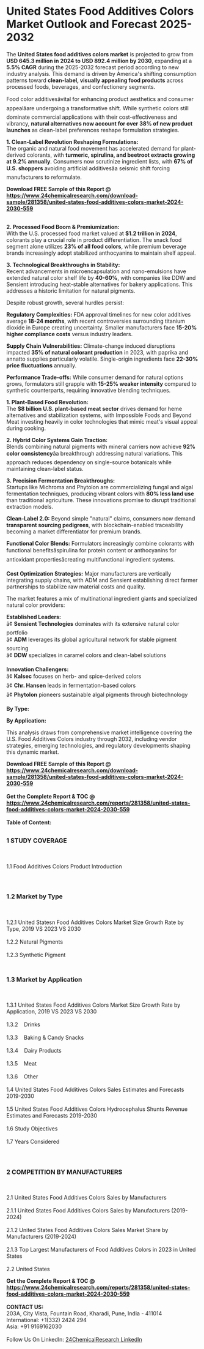 <h1>United States Food Additives Colors Market Outlook and Forecast 2025-2032</h1><p>The <strong>United States food additives colors market</strong> is projected to grow from <strong>USD 645.3 million in 2024 to USD 892.4 million by 2030</strong>, expanding at a <strong>5.5% CAGR</strong> during the 2025-2032 forecast period according to new industry analysis. This demand is driven by America's shifting consumption patterns toward <strong>clean-label, visually appealing food products</strong> across processed foods, beverages, and confectionery segments.</p><p>Food color additivesâvital for enhancing product aesthetics and consumer appealâare undergoing a transformative shift. While synthetic colors still dominate commercial applications with their cost-effectiveness and vibrancy, <strong>natural alternatives now account for over 38% of new product launches</strong> as clean-label preferences reshape formulation strategies.</p><p><strong>1. Clean-Label Revolution Reshaping Formulations:</strong><br>
The organic and natural food movement has accelerated demand for plant-derived colorants, with <strong>turmeric, spirulina, and beetroot extracts growing at 9.2% annually</strong>. Consumers now scrutinize ingredient lists, with <strong>67% of U.S. shoppers</strong> avoiding artificial additivesâa seismic shift forcing manufacturers to reformulate.</p><div><b>Download FREE Sample of this Report @ 
            <a href="https://www.24chemicalresearch.com/download-sample/281358/united-states-food-additives-colors-market-2024-2030-559">
            https://www.24chemicalresearch.com/download-sample/281358/united-states-food-additives-colors-market-2024-2030-559</a></b></div><br><p><strong>2. Processed Food Boom &amp; Premiumization:</strong><br>
With the U.S. processed food market valued at <strong>$1.2 trillion in 2024</strong>, colorants play a crucial role in product differentiation. The snack food segment alone utilizes <strong>23% of all food colors</strong>, while premium beverage brands increasingly adopt stabilized anthocyanins to maintain shelf appeal.</p><p><strong>3. Technological Breakthroughs in Stability:</strong><br>
Recent advancements in microencapsulation and nano-emulsions have extended natural color shelf life by <strong>40-60%</strong>, with companies like DDW and Sensient introducing heat-stable alternatives for bakery applications. This addresses a historic limitation for natural pigments.</p><p>Despite robust growth, several hurdles persist:</p><p><strong>Regulatory Complexities:</strong> FDA approval timelines for new color additives average <strong>18-24 months</strong>, with recent controversies surrounding titanium dioxide in Europe creating uncertainty. Smaller manufacturers face <strong>15-20% higher compliance costs</strong> versus industry leaders.</p><p><strong>Supply Chain Vulnerabilities:</strong> Climate-change induced disruptions impacted <strong>35% of natural colorant production</strong> in 2023, with paprika and annatto supplies particularly volatile. Single-origin ingredients face <strong>22-30% price fluctuations</strong> annually.</p><p><strong>Performance Trade-offs:</strong> While consumer demand for natural options grows, formulators still grapple with <strong>15-25% weaker intensity</strong> compared to synthetic counterparts, requiring innovative blending techniques.</p><p><strong>1. Plant-Based Food Revolution:</strong><br>
The <strong>$8 billion U.S. plant-based meat sector</strong> drives demand for heme alternatives and stabilization systems, with Impossible Foods and Beyond Meat investing heavily in color technologies that mimic meat's visual appeal during cooking.</p><p><strong>2. Hybrid Color Systems Gain Traction:</strong><br>
Blends combining natural pigments with mineral carriers now achieve <strong>92% color consistency</strong>âa breakthrough addressing natural variations. This approach reduces dependency on single-source botanicals while maintaining clean-label status.</p><p><strong>3. Precision Fermentation Breakthroughs:</strong><br>
Startups like Michroma and Phytolon are commercializing fungal and algal fermentation techniques, producing vibrant colors with <strong>80% less land use</strong> than traditional agriculture. These innovations promise to disrupt traditional extraction models.</p><p><strong>Clean-Label 2.0:</strong> Beyond simple "natural" claims, consumers now demand <strong>transparent sourcing pedigrees</strong>, with blockchain-enabled traceability becoming a market differentiator for premium brands.</p><p><strong>Functional Color Blends:</strong> Formulators increasingly combine colorants with functional benefitsâspirulina for protein content or anthocyanins for antioxidant propertiesâcreating multifunctional ingredient systems.</p><p><strong>Cost Optimization Strategies:</strong> Major manufacturers are vertically integrating supply chains, with ADM and Sensient establishing direct farmer partnerships to stabilize raw material costs and quality.</p><p>The market features a mix of multinational ingredient giants and specialized natural color providers:</p><p><strong>Established Leaders:</strong><br>
â¢ <strong>Sensient Technologies</strong> dominates with its extensive natural color portfolio<br>
â¢ <strong>ADM</strong> leverages its global agricultural network for stable pigment sourcing<br>
â¢ <strong>DDW</strong> specializes in caramel colors and clean-label solutions</p><p><strong>Innovation Challengers:</strong><br>
â¢ <strong>Kalsec</strong> focuses on herb- and spice-derived colors<br>
â¢ <strong>Chr. Hansen</strong> leads in fermentation-based colors<br>
â¢ <strong>Phytolon</strong> pioneers sustainable algal pigments through biotechnology</p><p><strong>By Type:</strong></p><p><strong>By Application:</strong></p><p>This analysis draws from comprehensive market intelligence covering the U.S. Food Additives Colors industry through 2032, including vendor strategies, emerging technologies, and regulatory developments shaping this dynamic market.</p><div><b>Download FREE Sample of this Report @ 
            <a href="https://www.24chemicalresearch.com/download-sample/281358/united-states-food-additives-colors-market-2024-2030-559">
            https://www.24chemicalresearch.com/download-sample/281358/united-states-food-additives-colors-market-2024-2030-559</a></b></div><br><div><b>Get the Complete Report & TOC @ 
            <a href="https://www.24chemicalresearch.com/reports/281358/united-states-food-additives-colors-market-2024-2030-559">
            https://www.24chemicalresearch.com/reports/281358/united-states-food-additives-colors-market-2024-2030-559</a></b></div><br>
            <b>Table of Content:</b><p><h2><span style="font-size:16px"><strong>1 STUDY COVERAGE</strong></span></h2><br />
<p>1.1 Food Additives Colors Product Introduction</p><br />
<h2><span style="font-size:16px"><strong>1.2 Market by Type</strong></span></h2><br />
<p>1.2.1 United Statesn Food Additives Colors Market Size Growth Rate by Type, 2019 VS 2023 VS 2030<br /><br />
1.2.2 Natural Pigments&nbsp;&nbsp; &nbsp;<br /><br />
1.2.3 Synthetic Pigment<br /><br />
<h2><span style="font-size:16px"><strong>1.3 Market by Application</strong></span></h2><br />
<p>1.3.1 United States Food Additives Colors Market Size Growth Rate by Application, 2019 VS 2023 VS 2030<br /><br />
1.3.2&nbsp;&nbsp; &nbsp;Drinks<br /><br />
1.3.3&nbsp;&nbsp; &nbsp;Baking & Candy Snacks<br /><br />
1.3.4&nbsp;&nbsp; &nbsp;Dairy Products<br /><br />
1.3.5&nbsp;&nbsp; &nbsp;Meat<br /><br />
1.3.6&nbsp;&nbsp; &nbsp;Other<br /><br />
1.4 United States Food Additives Colors Sales Estimates and Forecasts 2019-2030<br /><br />
1.5 United States Food Additives Colors Hydrocephalus Shunts Revenue Estimates and Forecasts 2019-2030<br /><br />
1.6 Study Objectives<br /><br />
1.7 Years Considered</p><br />
<h2><span style="font-size:16px"><strong>2 COMPETITION BY MANUFACTURERS</strong></span></h2><br />
<p>2.1 United States Food Additives Colors Sales by Manufacturers<br /><br />
2.1.1 United States Food Additives Colors Sales by Manufacturers (2019-2024)<br /><br />
2.1.2 United States Food Additives Colors Sales Market Share by Manufacturers (2019-2024)<br /><br />
2.1.3 Top Largest Manufacturers of Food Additives Colors in 2023 in United States<br /><br />
2.2 United States </p><div><b>Get the Complete Report & TOC @ 
            <a href="https://www.24chemicalresearch.com/reports/281358/united-states-food-additives-colors-market-2024-2030-559">
            https://www.24chemicalresearch.com/reports/281358/united-states-food-additives-colors-market-2024-2030-559</a></b></div><br><b>CONTACT US:</b><br>
            203A, City Vista, Fountain Road, Kharadi, Pune, India - 411014<br>
            International: +1(332) 2424 294<br>
            Asia: +91 9169162030 <br><br>
            Follow Us On LinkedIn: <a href="https://www.linkedin.com/company/24chemicalresearch/">24ChemicalResearch LinkedIn</a>